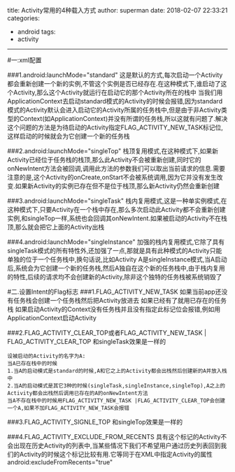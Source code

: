 title: Activity常用的4种载入方式
author: superman
date: 2018-02-07 22:33:21
categories:
- android
tags:
- activity
---

#一:xml配置
<!--more-->
###1.android:launchMode="standard"
这是默认的方式,每次启动一个Activity都会重新创建一个新的实例,不管这个实例是否已经存在.在这种模式下,谁启动了这个Activity,那么这个Activity就运行在启动它的那个Activity所在的栈中
当我们用ApplicationContext去启动standard模式的Activity的时候会报错,因为standard模式的Activity默认会进入启动它的Activity所属的任务栈中,但是由于非Activity类型的Context(如ApplicationContext)并没有所谓的任务栈,所以这就有问题了.解决这个问题的方法是为待启动的Activity指定FLAG_ACTIVITY_NEW_TASK标记位,这样启动的时候就会为它创建一个新的任务栈

###2.android:launchMode="singleTop"
栈顶复用模式,在这种模式下,如果新Activity已经位于任务栈的栈顶,那么此Activity不会被重新创建,同时它的onNewIntent方法会被回调,调用此方法的参数我们可以取出当前请求的信息.需要注意的是,这个Activity的onCreate,onStart不会被系统调用,因为它并没有发生改变.如果新Activity的实例已存在但不是位于栈顶,那么新Activity仍然会重新创建

###3.android:launchMode="singleTask"
栈内复用模式,这是一种单实例模式,在这种模式下,只要Activity在一个栈中存在,那么多次启动此Activity都不会重新创建实例,和singleTop一样,系统也会回调其onNewIntent.如果被启动的Activity不在栈顶,那么就会把它上面的Activity出栈

###4.android:launchMode="singleInstance"
加强的栈内复用模式,它除了具有singleTask模式的所有特性外,还加强了一点,那就是具有此种模式的Activity只能单独的位于一个任务栈中,换句话说,比如Activity A是singleInstance模式,当A启动后,系统会为它创建一个新的任务栈,然后A独自在这个新的任务栈中,由于栈内复用的特性,后续的请求均不会创建新的Activity,除非这个独特的任务栈被系统销毁了

#二.设置Intent的Flag标志
###1.FLAG_ACTIVITY_NEW_TASK
如果当前app还没有任务栈会创建一个任务栈然后把Activity放进去
如果已经有了就用已存在的任务栈
如果启动Activity的Context没有任务栈并且没有指定此标记位会报错,例如用ApplicationContext启动Activity

###2.FLAG_ACTIVITY_CLEAR_TOP或者FLAG_ACTIVITY_NEW_TASK  | FLAG_ACTIVITY_CLEAR_TOP
和singleTask效果是一样的

    设被启动的Activity的名字为A:
    当A已存在栈中的时候
    1.当A的启动模式是standard的时候,A和它之上的Activity都会出栈然后创建新的A并放入栈中
    2.当A的启动模式是其它3种的时候(singleTask,singleInstance,singleTop),A之上的Activity都会出栈然后调用已存在的A的onNewIntent方法
    当A不存在栈中的时候用FLAG_ACTIVITY_NEW_TASK |FLAG_ACTIVITY_CLEAR_TOP会创建一个A,如果不加FLAG_ACTIVITY_NEW_TASK会报错

###3.FLAG_ACTIVITY_SIGNLE_TOP
和singleTop效果是一样的

###4.FLAG_ACTIVITY_EXCLUDE_FROM_RECENTS
具有这个标记的Activity不会出现在历史Activity的列表中,当某些情况下我们不希望用户通过历史列表回到我们的Activity的时候这个标记比较有用.它等同于在XML中指定Activity的属性android:excludeFromRecents="true"